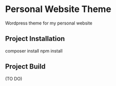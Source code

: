 # Personal Website Theme

Wordpress theme for my personal website

## Project Installation

composer install
npm install

## Project Build

(TO DO)